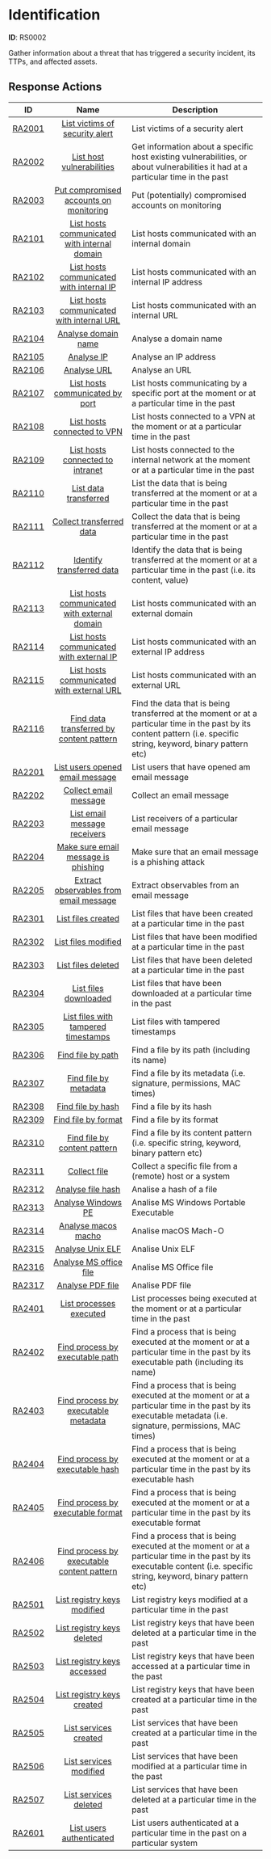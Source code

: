 # Identification 

**ID**: RS0002

Gather information about a threat that has triggered a security incident, its TTPs, and affected assets.
## Response Actions

| ID    | Name     | Description |
|:-----:|:--------:|-------------|
| [RA2001](../Response_Actions/RA_2001_list_victims_of_security_alert.md) | [List victims of security alert](../Response_Actions/RA_2001_list_victims_of_security_alert.md) | List victims of a security alert |
| [RA2002](../Response_Actions/RA_2002_list_host_vulnerabilities.md) | [List host vulnerabilities](../Response_Actions/RA_2002_list_host_vulnerabilities.md) | Get information about a specific host existing vulnerabilities, or about vulnerabilities it had at a particular time in the past |
| [RA2003](../Response_Actions/RA_2003_put_compromised_accounts_on_monitoring.md) | [Put compromised accounts on monitoring](../Response_Actions/RA_2003_put_compromised_accounts_on_monitoring.md) | Put (potentially) compromised accounts on monitoring |
| [RA2101](../Response_Actions/RA_2101_list_hosts_communicated_with_internal_domain.md) | [List hosts communicated with internal domain](../Response_Actions/RA_2101_list_hosts_communicated_with_internal_domain.md) | List hosts communicated with an internal domain |
| [RA2102](../Response_Actions/RA_2102_list_hosts_communicated_with_internal_ip.md) | [List hosts communicated with internal IP](../Response_Actions/RA_2102_list_hosts_communicated_with_internal_ip.md) | List hosts communicated with an internal IP address |
| [RA2103](../Response_Actions/RA_2103_list_hosts_communicated_with_internal_url.md) | [List hosts communicated with internal URL](../Response_Actions/RA_2103_list_hosts_communicated_with_internal_url.md) | List hosts communicated with an internal URL |
| [RA2104](../Response_Actions/RA_2104_analyse_domain_name.md) | [Analyse domain name](../Response_Actions/RA_2104_analyse_domain_name.md) | Analyse a domain name |
| [RA2105](../Response_Actions/RA_2105_analyse_ip.md) | [Analyse IP](../Response_Actions/RA_2105_analyse_ip.md) | Analyse an IP address |
| [RA2106](../Response_Actions/RA_2106_analyse_uri.md) | [Analyse URL](../Response_Actions/RA_2106_analyse_uri.md) | Analyse an URL |
| [RA2107](../Response_Actions/RA_2107_list_hosts_communicated_by_port.md) | [List hosts communicated by port](../Response_Actions/RA_2107_list_hosts_communicated_by_port.md) | List hosts communicating by a specific port at the moment or at a particular time in the past |
| [RA2108](../Response_Actions/RA_2108_list_hosts_connected_to_vpn.md) | [List hosts connected to VPN](../Response_Actions/RA_2108_list_hosts_connected_to_vpn.md) | List hosts connected to a VPN at the moment or at a particular time in the past |
| [RA2109](../Response_Actions/RA_2109_list_hosts_connected_to_intranet.md) | [List hosts connected to intranet](../Response_Actions/RA_2109_list_hosts_connected_to_intranet.md) | List hosts connected to the internal network at the moment or at a particular time in the past |
| [RA2110](../Response_Actions/RA_2110_list_data_transferred.md) | [List data transferred](../Response_Actions/RA_2110_list_data_transferred.md) | List the data that is being transferred at the moment or at a particular time in the past |
| [RA2111](../Response_Actions/RA_2111_collect_transferred_data.md) | [Collect transferred data](../Response_Actions/RA_2111_collect_transferred_data.md) | Collect the data that is being transferred at the moment or at a particular time in the past |
| [RA2112](../Response_Actions/RA_2112_identify_transferred_data.md) | [Identify transferred data](../Response_Actions/RA_2112_identify_transferred_data.md) | Identify the data that is being transferred at the moment or at a particular time in the past (i.e. its content, value) |
| [RA2113](../Response_Actions/RA_2113_list_hosts_communicated_with_external_domain.md) | [List hosts communicated with external domain](../Response_Actions/RA_2113_list_hosts_communicated_with_external_domain.md) | List hosts communicated with an external domain |
| [RA2114](../Response_Actions/RA_2114_list_hosts_communicated_with_external_ip.md) | [List hosts communicated with external IP](../Response_Actions/RA_2114_list_hosts_communicated_with_external_ip.md) | List hosts communicated with an external IP address |
| [RA2115](../Response_Actions/RA_2115_list_hosts_communicated_with_external_url.md) | [List hosts communicated with external URL](../Response_Actions/RA_2115_list_hosts_communicated_with_external_url.md) | List hosts communicated with an external URL |
| [RA2116](../Response_Actions/RA_2116_find_data_transferred_by_content_pattern.md) | [Find data transferred by content pattern](../Response_Actions/RA_2116_find_data_transferred_by_content_pattern.md) | Find the data that is being transferred at the moment or at a particular time in the past by its content pattern (i.e. specific string, keyword, binary pattern etc) |
| [RA2201](../Response_Actions/RA_2201_list_users_opened_email_message.md) | [List users opened email message](../Response_Actions/RA_2201_list_users_opened_email_message.md) | List users that have opened am email message |
| [RA2202](../Response_Actions/RA_2202_collect_email_message.md) | [Collect email message](../Response_Actions/RA_2202_collect_email_message.md) | Collect an email message |
| [RA2203](../Response_Actions/RA_2203_list_email_message_receivers.md) | [List email message receivers](../Response_Actions/RA_2203_list_email_message_receivers.md) | List receivers of a particular email message |
| [RA2204](../Response_Actions/RA_2204_make_sure_email_message_is_phishing.md) | [Make sure email message is phishing](../Response_Actions/RA_2204_make_sure_email_message_is_phishing.md) | Make sure that an email message is a phishing attack |
| [RA2205](../Response_Actions/RA_2205_extract_observables_from_email_message.md) | [Extract observables from email message](../Response_Actions/RA_2205_extract_observables_from_email_message.md) | Extract observables from an email message |
| [RA2301](../Response_Actions/RA_2301_list_files_created.md) | [List files created](../Response_Actions/RA_2301_list_files_created.md) | List files that have been created at a particular time in the past |
| [RA2302](../Response_Actions/RA_2302_list_files_modified.md) | [List files modified](../Response_Actions/RA_2302_list_files_modified.md) | List files that have been modified at a particular time in the past |
| [RA2303](../Response_Actions/RA_2303_list_files_deleted.md) | [List files deleted](../Response_Actions/RA_2303_list_files_deleted.md) | List files that have been deleted at a particular time in the past |
| [RA2304](../Response_Actions/RA_2304_list_files_downloaded.md) | [List files downloaded](../Response_Actions/RA_2304_list_files_downloaded.md) | List files that have been downloaded at a particular time in the past |
| [RA2305](../Response_Actions/RA_2305_list_files_with_tampered_timestamps.md) | [List files with tampered timestamps](../Response_Actions/RA_2305_list_files_with_tampered_timestamps.md) | List files with tampered timestamps |
| [RA2306](../Response_Actions/RA_2306_find_file_by_path.md) | [Find file by path](../Response_Actions/RA_2306_find_file_by_path.md) | Find a file by its path (including its name) |
| [RA2307](../Response_Actions/RA_2307_find_file_by_metadata.md) | [Find file by metadata](../Response_Actions/RA_2307_find_file_by_metadata.md) | Find a file by its metadata (i.e. signature, permissions, MAC times) |
| [RA2308](../Response_Actions/RA_2308_find_file_by_hash.md) | [Find file by hash](../Response_Actions/RA_2308_find_file_by_hash.md) | Find a file by its hash |
| [RA2309](../Response_Actions/RA_2309_find_file_by_format.md) | [Find file by format](../Response_Actions/RA_2309_find_file_by_format.md) | Find a file by its format |
| [RA2310](../Response_Actions/RA_2310_find_file_by_content_pattern.md) | [Find file by content pattern](../Response_Actions/RA_2310_find_file_by_content_pattern.md) | Find a file by its content pattern (i.e. specific string, keyword, binary pattern etc) |
| [RA2311](../Response_Actions/RA_2311_collect_file.md) | [Collect file](../Response_Actions/RA_2311_collect_file.md) | Collect a specific file from a (remote) host or a system |
| [RA2312](../Response_Actions/RA_2312_analyse_file_hash.md) | [Analyse file hash](../Response_Actions/RA_2312_analyse_file_hash.md) | Analise a hash of a file |
| [RA2313](../Response_Actions/RA_2313_analyse_windows_pe.md) | [Analyse Windows PE](../Response_Actions/RA_2313_analyse_windows_pe.md) | Analise MS Windows Portable Executable |
| [RA2314](../Response_Actions/RA_2314_analyse_macos_macho.md) | [Analyse macos macho](../Response_Actions/RA_2314_analyse_macos_macho.md) | Analise macOS Mach-O |
| [RA2315](../Response_Actions/RA_2315_analyse_unix_elf.md) | [Analyse Unix ELF](../Response_Actions/RA_2315_analyse_unix_elf.md) | Analise Unix ELF |
| [RA2316](../Response_Actions/RA_2316_analyse_ms_office_file.md) | [Analyse MS office file](../Response_Actions/RA_2316_analyse_ms_office_file.md) | Analise MS Office file |
| [RA2317](../Response_Actions/RA_2317_analyse_pdf_file.md) | [Analyse PDF file](../Response_Actions/RA_2317_analyse_pdf_file.md) | Analise PDF file |
| [RA2401](../Response_Actions/RA_2401_list_processes_executed.md) | [List processes executed](../Response_Actions/RA_2401_list_processes_executed.md) | List processes being executed at the moment or at a particular time in the past |
| [RA2402](../Response_Actions/RA_2402_find_process_by_executable_path.md) | [Find process by executable path](../Response_Actions/RA_2402_find_process_by_executable_path.md) | Find a process that is being executed at the moment or at a particular time in the past by its executable path (including its name) |
| [RA2403](../Response_Actions/RA_2403_find_process_by_executable_metadata.md) | [Find process by executable metadata](../Response_Actions/RA_2403_find_process_by_executable_metadata.md) | Find a process that is being executed at the moment or at a particular time in the past by its executable metadata (i.e. signature, permissions, MAC times) |
| [RA2404](../Response_Actions/RA_2404_find_process_by_executable_hash.md) | [Find process by executable hash](../Response_Actions/RA_2404_find_process_by_executable_hash.md) | Find a process that is being executed at the moment or at a particular time in the past by its executable hash |
| [RA2405](../Response_Actions/RA_2405_find_process_by_executable_format.md) | [Find process by executable format](../Response_Actions/RA_2405_find_process_by_executable_format.md) | Find a process that is being executed at the moment or at a particular time in the past by its executable format |
| [RA2406](../Response_Actions/RA_2406_find_process_by_executable_content_pattern.md) | [Find process by executable content pattern](../Response_Actions/RA_2406_find_process_by_executable_content_pattern.md) | Find a process that is being executed at the moment or at a particular time in the past by its executable content (i.e. specific string, keyword, binary pattern etc) |
| [RA2501](../Response_Actions/RA_2501_list_registry_keys_modified.md) | [List registry keys modified](../Response_Actions/RA_2501_list_registry_keys_modified.md) | List registry keys modified at a particular time in the past |
| [RA2502](../Response_Actions/RA_2502_list_registry_keys_deleted.md) | [List registry keys deleted](../Response_Actions/RA_2502_list_registry_keys_deleted.md) | List registry keys that have been deleted at a particular time in the past |
| [RA2503](../Response_Actions/RA_2503_list_registry_keys_accessed.md) | [List registry keys accessed](../Response_Actions/RA_2503_list_registry_keys_accessed.md) | List registry keys that have been accessed at a particular time in the past |
| [RA2504](../Response_Actions/RA_2504_list_registry_keys_created.md) | [List registry keys created](../Response_Actions/RA_2504_list_registry_keys_created.md) | List registry keys that have been created at a particular time in the past |
| [RA2505](../Response_Actions/RA_2505_list_services_created.md) | [List services created](../Response_Actions/RA_2505_list_services_created.md) | List services that have been created at a particular time in the past |
| [RA2506](../Response_Actions/RA_2506_list_services_modified.md) | [List services modified](../Response_Actions/RA_2506_list_services_modified.md) | List services that have been modified at a particular time in the past |
| [RA2507](../Response_Actions/RA_2507_list_services_deleted.md) | [List services deleted](../Response_Actions/RA_2507_list_services_deleted.md) | List services that have been deleted at a particular time in the past |
| [RA2601](../Response_Actions/RA_2601_list_users_authenticated.md) | [List users authenticated](../Response_Actions/RA_2601_list_users_authenticated.md) | List users authenticated at a particular time in the past on a particular system |